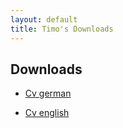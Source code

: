 ```yaml
--- 
layout: default
title: Timo's Downloads
---
```


## Downloads

- [Cv german](cv_de.html)
- [Cv english](cv_en.html)

  <script>
    <!-- (async () => {
      const response = await fetch('https://api.github.com/repos/tik9/tik9.github.io/contents/_site');
      const data = await response.json()
      listfiles = document.createElement('ul')
      for (file of data) {
        listItemFiles = document.createElement('li')
        listfiles.appendChild(listItemFiles)
        a = document.createElement('a')
        listItemFiles.appendChild(a)
        a.href = file.name
        a.textContent = file.name
      }
      document.getElementById('body').appendChild(listfiles)
    })() -->
  </script>